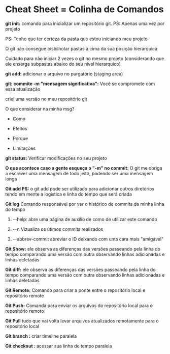 # Cheat Sheet = Colinha de Comandos

**git init:** comando para inicializar um repositório git. PS: Apenas uma vez por projeto

PS: Tenho que ter certeza da pasta que estou iniciando meu projeto

O git não consegue bisbilhotar pastas a cima da sua posição hierarquica 

Cuidado para não iniciar 2 vezes o git no mesmo projeto (considerando que ele enxerga subpastas abaixo do seu nível hierarquico)

**git add:** adicionar o arquivo no purgatório (staging area)

**git: commite -m "mensagem significativa":** Você se compromete com essa atualização

criei uma versão no meu repositório git

O que considerar na minha msg?

- Como

- Efeitos

- Porque

- Limitações

**git status:** Verificar modificações no seu projeto

**O que acontece caso a gente esqueça o "-m" no commit:** O git me obriga a escrever uma mensagem de todo jeito, podendo ser uma mensagem longa

**Git add PS:** o git add pode ser utilizado para adicionar outros diretórios tendo em mente a logistica e linha do tempo que será criada

**Git log** Comando responsável por ver o histórico de commits da minha linha do tempo

1. --help: abre uma página de auxílio de como de utilizar este comando

2. --n <n> Vizualiza os útimos commits realizados

3. --abbrev-commit abreviar o ID deixando com uma cara mais "amigável"

**Git Show:** ele observa as diferenças das versões passeando pela linha do tempo comparando uma versão com outra observando linhas adicionadas e linhas deletadas

**Git diff:** ele observa as diferenças das versões passeando pela linha do tempo comparando uma versão com outra observando linhas adicionadas e linhas deletadas

**Git Remote:** Comando para criar a ponte entre o repositório local e repositório remote

**Git Push:** Comanda para enviar os arquivos do repositório local para o repositório remoto 

**Git Pull** tudo que vai volta levar arquivos atualizados remotamente para o repositório local

**Git branch <name>:** criar timeline paralela

**Git checkout <name>:** acessar sua linha de tempo paralela
